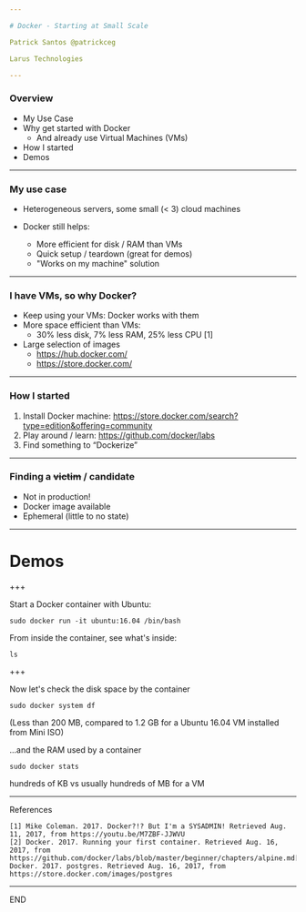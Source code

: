 ```yaml
---

# Docker - Starting at Small Scale

Patrick Santos @patrickceg

Larus Technologies

---
```


### Overview

* My Use Case
* Why get started with Docker
  * And already use Virtual Machines (VMs)
* How I started
* Demos

---

### My use case

* Heterogeneous servers, some small (< 3) cloud machines

* Docker still helps:
  * More efficient for disk / RAM than VMs
  * Quick setup / teardown (great for demos)
  * "Works on my machine" solution

---

### I have VMs, so why Docker?

* Keep using your VMs: Docker works with them
* More space efficient than VMs:
  * 30% less disk, 7% less RAM, 25% less CPU [1]
* Large selection of images
  * https://hub.docker.com/
  * https://store.docker.com/

---

### How I started

1. Install Docker machine: https://store.docker.com/search?type=edition&offering=community
2. Play around / learn: https://github.com/docker/labs
3. Find something to “Dockerize”

---

### Finding a ~~victim~~ / candidate

* Not in production!
* Docker image available
* Ephemeral (little to no state)

---

# Demos

+++

Start a Docker container with Ubuntu:

```
sudo docker run -it ubuntu:16.04 /bin/bash
```

From inside the container, see what's inside:

```
ls
```

+++

Now let's check the disk space by the container

```
sudo docker system df
```

(Less than 200 MB, compared to 1.2 GB for a Ubuntu 16.04 VM installed from Mini ISO)

...and the RAM used by a container

```
sudo docker stats
```

hundreds of KB vs usually hundreds of MB for a VM

---

References

```
[1] Mike Coleman. 2017. Docker?!? But I'm a SYSADMIN! Retrieved Aug. 11, 2017, from https://youtu.be/M7ZBF-JJWVU
[2] Docker. 2017. Running your first container. Retrieved Aug. 16, 2017, from https://github.com/docker/labs/blob/master/beginner/chapters/alpine.md[3] Docker. 2017. postgres. Retrieved Aug. 16, 2017, from https://store.docker.com/images/postgres
```

---

END